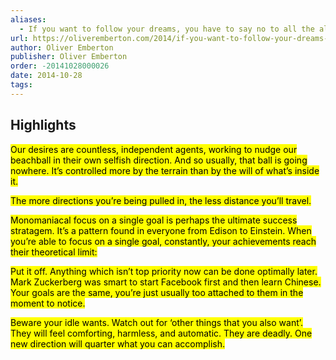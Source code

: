 ```yaml
---
aliases:
  - If you want to follow your dreams, you have to say no to all the alternatives
url: https://oliveremberton.com/2014/if-you-want-to-follow-your-dreams-you-have-to-say-no-to-all-the-alternatives/
author: Oliver Emberton
publisher: Oliver Emberton
order: -20141028000026
date: 2014-10-28
tags:
---
```


## Highlights
<mark>Our desires are countless, independent agents, working to nudge our beachball in their own selfish direction. And so usually, that ball is going nowhere. It’s controlled more by the terrain than by the will of what’s inside it.</mark>

<mark>The more directions you’re being pulled in, the less distance you’ll travel.</mark>

<mark>Monomaniacal focus on a single goal is perhaps the ultimate success stratagem. It’s a pattern found in everyone from Edison to Einstein. When you’re able to focus on a single goal, constantly, your achievements reach their theoretical limit:</mark>

<mark>Put it off. Anything which isn’t top priority now can be done optimally later. Mark Zuckerberg was smart to start Facebook first and then learn Chinese. Your goals are the same, you’re just usually too attached to them in the moment to notice.</mark>

<mark>Beware your idle wants. Watch out for ‘other things that you also want’. They will feel comforting, harmless, and automatic. They are deadly. One new direction will quarter what you can accomplish.</mark>

